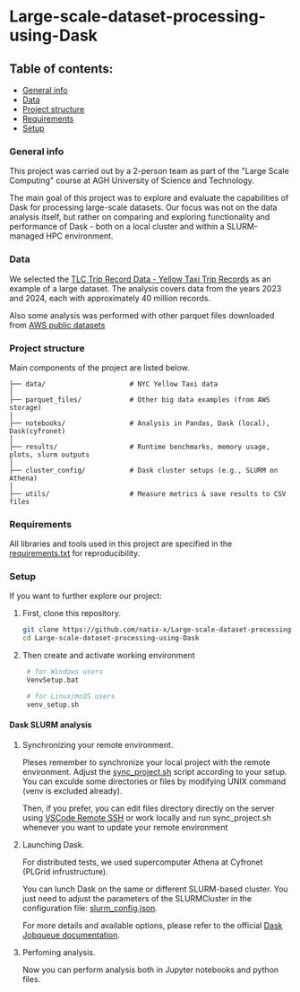 # Large-scale-dataset-processing-using-Dask

## Table of contents:

- [General info](#general-info)
- [Data](#data)
- [Project structure](#Project-structure)
- [Requirements](#requirements)
- [Setup](#setup)

### General info

This project was carried out by a 2-person team as part of the "Large Scale Computing" course at AGH University of Science and Technology.

The main goal of this project was to explore and evaluate the capabilities of Dask for processing large-scale datasets.
Our focus was not on the data analysis itself, but rather on comparing and exploring functionality and performance of Dask - both on a local cluster and within a SLURM-managed HPC environment.

### Data

We selected the [TLC Trip Record Data - Yellow Taxi Trip Records](https://www.nyc.gov/site/tlc/about/tlc-trip-record-data.page) as an example of a large dataset. The analysis covers data from the years 2023 and 2024, each with approximately 40 million records.

Also some analysis was performed with other parquet files downloaded from [AWS public datasets](https://registry.opendata.aws/)

### Project structure

Main components of the project are listed below.

```
├── data/                     # NYC Yellow Taxi data
│
├── parquet_files/            # Other big data examples (from AWS storage)
│
├── notebooks/                # Analysis in Pandas, Dask (local), Dask(cyfronet)
│
├── results/                  # Runtime benchmarks, memory usage, plots, slurm outputs
│
├── cluster_config/           # Dask cluster setups (e.g., SLURM on Athena)
│
├── utils/                    # Measure metrics & save results to CSV files

```

### Requirements

All libraries and tools used in this project are specified in the [requirements.txt](./requirements.txt) for reproducibility.

### Setup

If you want to further explore our project:

1. First, clone this repository.
   ```sh
   git clone https://github.com/natix-x/Large-scale-dataset-processing-using-Dask.git
   cd Large-scale-dataset-processing-using-Dask
   ```
2. Then create and activate working environment
   ```sh
    # for Windows users 
    VenvSetup.bat

    # for Linux/mcOS users
    venv_setup.sh
   ```

#### Dask SLURM analysis

1. Synchronizing your remote environment.

   Pleses remember to synchronize your local project with the remote environment. Adjust the [sync_project.sh](./sync_project.sh) script according to your setup. You can exculde some directories or files by modifying UNIX command (venv is excluded already).

   Then, if you prefer, you can edit files directory directly on the server using [VSCode Remote SSH](https://code.visualstudio.com/docs/remote/ssh) or work locally and run sync_project.sh whenever you want to update your remote environment

2. Launching Dask.

   For distributed tests, we used supercomputer Athena at Cyfronet (PLGrid infrustructure).

   You can lunch Dask on the same or different SLURM-based cluster. You just need to adjust the parameters of the SLURMCluster in the configuration file: [slurm_config.json](cluster_config/slurm_config.json).

   For more details and available options, please refer to the official [Dask Jobqueue documentation](https://jobqueue.dask.org/en/latest/generated/dask_jobqueue.SLURMCluster.html).

3. Perfoming analysis.
   
   Now you can perform analysis both in Jupyter notebooks and python files.
